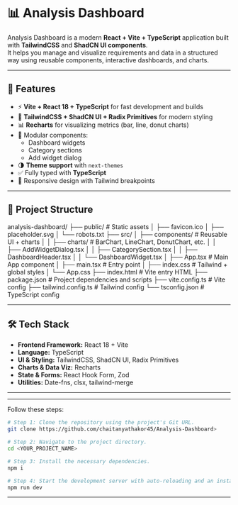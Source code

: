 # 📊 Analysis Dashboard

Analysis Dashboard is a modern **React + Vite + TypeScript** application built with **TailwindCSS** and **ShadCN UI components**.  
It helps you manage and visualize requirements and data in a structured way using reusable components, interactive dashboards, and charts.

---

## 🚀 Features

- ⚡ **Vite + React 18 + TypeScript** for fast development and builds  
- 🎨 **TailwindCSS + ShadCN UI + Radix Primitives** for modern styling  
- 📊 **Recharts** for visualizing metrics (bar, line, donut charts)  
- 🧩 Modular components:  
  - Dashboard widgets  
  - Category sections  
  - Add widget dialog  
- 🌗 **Theme support** with `next-themes`  
- ✅ Fully typed with **TypeScript**  
- 📱 Responsive design with Tailwind breakpoints  

---

## 📂 Project Structure

analysis-dashboard/
├── public/ # Static assets
│ ├── favicon.ico
│ ├── placeholder.svg
│ └── robots.txt
├── src/
│ ├── components/ # Reusable UI + charts
│ │ ├── charts/ # BarChart, LineChart, DonutChart, etc.
│ │ ├── AddWidgetDialog.tsx
│ │ ├── CategorySection.tsx
│ │ ├── DashboardHeader.tsx
│ │ └── DashboardWidget.tsx
│ ├── App.tsx # Main App component
│ ├── main.tsx # Entry point
│ ├── index.css # Tailwind + global styles
│ └── App.css
├── index.html # Vite entry HTML
├── package.json # Project dependencies and scripts
├── vite.config.ts # Vite config
├── tailwind.config.ts # Tailwind config
└── tsconfig.json # TypeScript config


---

## 🛠️ Tech Stack

- **Frontend Framework:** React 18 + Vite  
- **Language:** TypeScript  
- **UI & Styling:** TailwindCSS, ShadCN UI, Radix Primitives  
- **Charts & Data Viz:** Recharts  
- **State & Forms:** React Hook Form, Zod  
- **Utilities:** Date-fns, clsx, tailwind-merge  

---













---



Follow these steps:

```sh
# Step 1: Clone the repository using the project's Git URL.
git clone https://github.com/chaitanyathakor45/Analysis-Dashboard>

# Step 2: Navigate to the project directory.
cd <YOUR_PROJECT_NAME>

# Step 3: Install the necessary dependencies.
npm i

# Step 4: Start the development server with auto-reloading and an instant preview.
npm run dev
```


---




